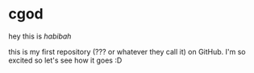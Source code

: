 # cgod #

hey this is <i>habibah</i>

this is my first repository (??? or whatever they call it) on GitHub. I'm so excited so let's see how it goes :D
